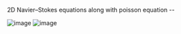 2D Navier–Stokes equations along with poisson equation -- 

![image](https://github.com/Swadesh03/Navier-Stokes_Cpp/assets/118707050/351fc933-7e3a-4d84-af05-8696980124ce)
![image](https://github.com/Swadesh03/Navier-Stokes_Cpp/assets/118707050/3a398014-f630-4a49-b8c7-c09ab65190a9)
